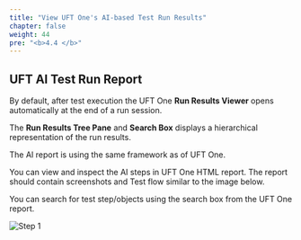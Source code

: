 ```yaml
---
title: "View UFT One's AI-based Test Run Results"
chapter: false
weight: 44
pre: "<b>4.4 </b>"
---
```


## UFT AI Test Run Report

By default, after test execution the UFT One **Run Results Viewer** opens automatically at the end of a run session.

The **Run Results Tree Pane** and **Search Box** displays a hierarchical representation of the run results.

The AI report is using the same framework as of UFT One.

You can view and inspect the AI steps in UFT One HTML report. The report should contain screenshots and Test flow similar to the image below.

You can search for test step/objects using the search box from the UFT One report.

![Step 1](/images/40_Create_UFT_AI_Based_Test/uft_run_report1.PNG)
